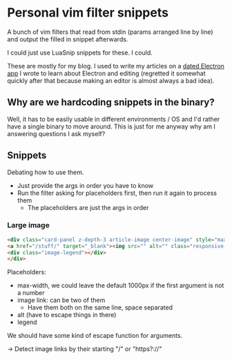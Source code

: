 # Personal vim filter snippets
A bunch of vim filters that read from stdin (params arranged line by line) and output the filled in snippet afterwards.

I could just use LuaSnip snippets for these. I could.

These are mostly for my blog. I used to write my articles on a [dated Electron app](https://github.com/dkvz/electron-blog-authoring) I wrote to learn about Electron and editing (regretted it somewhat quickly after that because making an editor is almost always a bad idea).

## Why are we hardcoding snippets in the binary?
Well, it has to be easily usable in different environments / OS and I'd rather have a single binary to move around. This is just for me anyway why am I answering questions I ask myself?

## Snippets
Debating how to use them.

- Just provide the args in order you have to know
- Run the filter asking for placeholders first, then run it again to process them
    + The placeholders are just the args in order

### Large image
```html
<div class="card-panel z-depth-3 article-image center-image" style="max-width: 1000px">
<a href="/stuff/" target="_blank"><img src="" alt="" class="responsive-img"></a>
<div class="image-legend"></div>
</div>
```

Placeholders:
* max-width, we could leave the default 1000px if the first argument is not a number
* image link: can be two of them
    * Have them both on the same line, space separated
* alt (have to escape things in there)
* legend

We should have some kind of escape function for arguments.

-> Detect image links by their starting "/" or "https?://"
